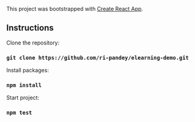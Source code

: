 This project was bootstrapped with [Create React App](https://github.com/facebook/create-react-app).

## Instructions

Clone the repository:

### `git clone https://github.com/ri-pandey/elearning-demo.git`

Install packages:

### `npm install`

Start project:

### `npm test`
